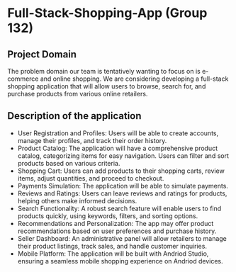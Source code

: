 # Full-Stack-Shopping-App (Group 132)
## Project Domain
The problem domain our team is tentatively wanting to focus on is e-commerce and online shopping. We are considering developing a full-stack shopping application that will allow users to browse, search for, and purchase products from various online retailers.
## Description of the application
- User Registration and Profiles: Users will be able to create accounts, manage their profiles, and track their order history.
- Product Catalog: The application will have a comprehensive product catalog, categorizing items for easy navigation. Users can filter and sort products based on various criteria.
- Shopping Cart: Users can add products to their shopping carts, review items, adjust quantities, and proceed to checkout.
- Payments Simulation: The application will be able to simulate payments.
- Reviews and Ratings: Users can leave reviews and ratings for products, helping others make informed decisions.
- Search Functionality: A robust search feature will enable users to find products quickly, using keywords, filters, and sorting options.
- Recommendations and Personalization: The app may offer product recommendations based on user preferences and purchase history.
- Seller Dashboard: An administrative panel will allow retailers to manage their product listings, track sales, and handle customer inquiries.
- Mobile Platform: The application will be built with Andriod Studio, ensuring a seamless mobile shopping experience on Andriod devices.
